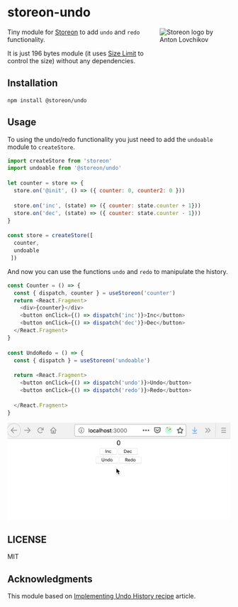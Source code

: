 # storeon-undo

<img src="https://storeon.github.io/storeon/logo.svg" align="right"
     alt="Storeon logo by Anton Lovchikov" width="160" height="142">

Tiny module for [Storeon] to add `undo` and `redo` functionality.

It is just 196 bytes module (it uses [Size Limit] to control the size) without any dependencies.

[Size Limit]: https://github.com/ai/size-limit
[Storeon]: https://github.com/storeon/storeon

## Installation

```
npm install @storeon/undo
```

## Usage

To using the undo/redo functionality you just need to add the `undoable` module to `createStore`.

```js
import createStore from 'storeon'
import undoable from '@storeon/undo'

let counter = store => {
  store.on('@init', () => ({ counter: 0, counter2: 0 }))

  store.on('inc', (state) => ({ counter: state.counter + 1}))
  store.on('dec', (state) => ({ counter: state.counter - 1}))
}

const store = createStore([
  counter,
  undoable
 ])
```

And now you can use the functions `undo` and `redo` to manipulate the history.

```js
const Counter = () => {
  const { dispatch, counter } = useStoreon('counter')
  return <React.Fragment>
    <div>{counter}</div>
    <button onClick={() => dispatch('inc')}>Inc</button>
    <button onClick={() => dispatch('dec')}>Dec</button>
  </React.Fragment>
}

const UndoRedo = () => {
  const { dispatch } = useStoreon('undoable')

  return <React.Fragment>
    <button onClick={() => dispatch('undo')}>Undo</button>
    <button onClick={() => dispatch('redo')}>Redo</button>

  </React.Fragment>
}
```

![Example of use the undo/redo functionality](example.gif)

## LICENSE

MIT

## Acknowledgments

This module based on [Implementing Undo History recipe](https://redux.js.org/recipes/implementing-undo-history) article.

